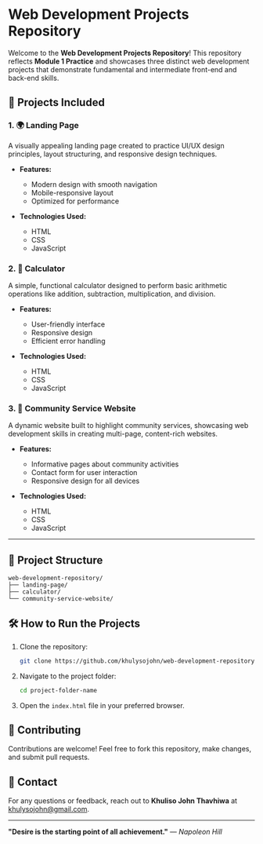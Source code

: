 # Web Development Projects Repository

Welcome to the **Web Development Projects Repository**! This repository reflects **Module 1 Practice** and showcases three distinct web development projects that demonstrate fundamental and intermediate front-end and back-end skills.

## 🚀 Projects Included

### 1. 🌍 Landing Page
A visually appealing landing page created to practice UI/UX design principles, layout structuring, and responsive design techniques.

- **Features:**
  - Modern design with smooth navigation
  - Mobile-responsive layout
  - Optimized for performance

- **Technologies Used:**
  - HTML
  - CSS
  - JavaScript

### 2. 📱 Calculator
A simple, functional calculator designed to perform basic arithmetic operations like addition, subtraction, multiplication, and division.

- **Features:**
  - User-friendly interface
  - Responsive design
  - Efficient error handling

- **Technologies Used:**
  - HTML
  - CSS
  - JavaScript

### 3. 🤝 Community Service Website
A dynamic website built to highlight community services, showcasing web development skills in creating multi-page, content-rich websites.

- **Features:**
  - Informative pages about community activities
  - Contact form for user interaction
  - Responsive design for all devices

- **Technologies Used:**
  - HTML
  - CSS
  - JavaScript

---

## 📂 Project Structure
```
web-development-repository/
├── landing-page/
├── calculator/
└── community-service-website/
```

## 🛠️ How to Run the Projects
1. Clone the repository:
   ```bash
   git clone https://github.com/khulysojohn/web-development-repository.git
   ```
2. Navigate to the project folder:
   ```bash
   cd project-folder-name
   ```
3. Open the `index.html` file in your preferred browser.

## 🙌 Contributing
Contributions are welcome! Feel free to fork this repository, make changes, and submit pull requests.

## 📧 Contact
For any questions or feedback, reach out to **Khuliso John Thavhiwa** at [khulysojohn@gmail.com](mailto:khulysojohn@gmail.com).

---

**"Desire is the starting point of all achievement."** — *Napoleon Hill*

